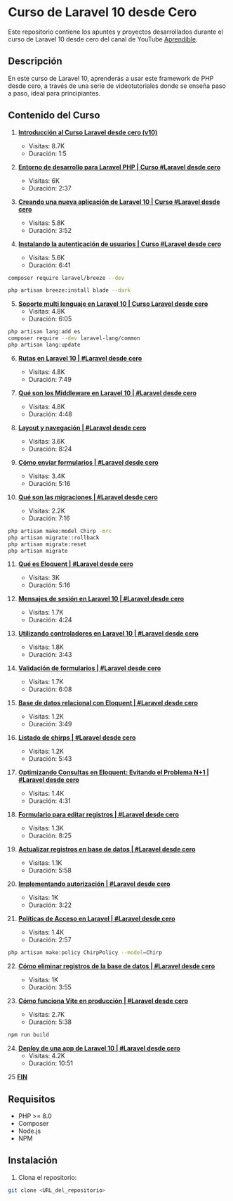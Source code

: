 # Curso de Laravel 10 desde Cero

Este repositorio contiene los apuntes y proyectos desarrollados durante el curso de Laravel 10 desde cero del canal de YouTube [Aprendible](https://www.youtube.com/playlist?list=PLpKWS6gp0jd_9AD6cRRphOfDoOHQPfMT0).

## Descripción

En este curso de Laravel 10, aprenderás a usar este framework de PHP desde cero, a través de una serie de videotutoriales donde se enseña paso a paso, ideal para principiantes.

## Contenido del Curso

1. **[Introducción al Curso Laravel desde cero (v10)](https://www.youtube.com/watch?v=tUPQcivAGkM&list=PLpKWS6gp0jd_9AD6cRRphOfDoOHQPfMT0&index=1&t=6s)**

    - Visitas: 8.7K
    - Duración: 1:5

2. **[Entorno de desarrollo para Laravel PHP | Curso #Laravel desde cero](https://www.youtube.com/watch?v=hxWC6Cei3M4&list=PLpKWS6gp0jd_9AD6cRRphOfDoOHQPfMT0&index=2)**

    - Visitas: 6K
    - Duración: 2:37

3. **[Creando una nueva aplicación de Laravel 10 | Curso #Laravel desde cero](https://www.youtube.com/watch?v=p6mHTxFJaO4&list=PLpKWS6gp0jd_9AD6cRRphOfDoOHQPfMT0&index=3)**

    - Visitas: 5.8K
    - Duración: 3:52

4. **[Instalando la autenticación de usuarios | Curso #Laravel desde cero](https://www.youtube.com/watch?v=-15XYGavR7U&list=PLpKWS6gp0jd_9AD6cRRphOfDoOHQPfMT0&index=4)**
    - Visitas: 5.6K
    - Duración: 6:41

```bash
composer require laravel/breeze --dev

php artisan breeze:install blade --dark

```

5. **[Soporte multi lenguaje en Laravel 10 | Curso Laravel desde cero](https://www.youtube.com/watch?v=-15XYGavR7U&list=PLpKWS6gp0jd_9AD6cRRphOfDoOHQPfMT0&index=5)**
    - Visitas: 4.8K
    - Duración: 6:05

```bash
php artisan lang:add es
composer require --dev laravel-lang/common
php artisan lang:update
```

6. **[Rutas en Laravel 10 | #Laravel desde cero](https://www.youtube.com/watch?v=q6gNLS4gec4&list=PLpKWS6gp0jd_9AD6cRRphOfDoOHQPfMT0&index=6)**

    - Visitas: 4.8K
    - Duración: 7:49

7. **[Qué son los Middleware en Laravel 10 | #Laravel desde cero](https://www.youtube.com/watch?v=VfQkU-cJhHQ&list=PLpKWS6gp0jd_9AD6cRRphOfDoOHQPfMT0&index=7)**

    - Visitas: 4.8K
    - Duración: 4:48

8. **[Layout y navegación | #Laravel desde cero](https://www.youtube.com/watch?v=LDPYU6LVURM&list=PLpKWS6gp0jd_9AD6cRRphOfDoOHQPfMT0&index=8)**

    - Visitas: 3.6K
    - Duración: 8:24

9. **[Cómo enviar formularios | #Laravel desde cero](https://www.youtube.com/watch?v=1aW14mQXFBE&list=PLpKWS6gp0jd_9AD6cRRphOfDoOHQPfMT0&index=9)**

    - Visitas: 3.4K
    - Duración: 5:16

10. **[Qué son las migraciones | #Laravel desde cero](https://www.youtube.com/watch?v=WQLZjZnRJ8A&list=PLpKWS6gp0jd_9AD6cRRphOfDoOHQPfMT0&index=10)**
    - Visitas: 2.2K
    - Duración: 7:16

```bash
php artisan make:model Chirp -mrc
php artisan migrate::rollback
php artisan migrate:reset
php artisan migrate
```

11. **[Qué es Eloquent | #Laravel desde cero](https://www.youtube.com/watch?v=Q3-nZVSBUI0&list=PLpKWS6gp0jd_9AD6cRRphOfDoOHQPfMT0&index=11)**

    -   Visitas: 3K
    -   Duración: 5:16

12. **[Mensajes de sesión en Laravel 10 | #Laravel desde cero](https://www.youtube.com/watch?v=vPUIapI1NCU&list=PLpKWS6gp0jd_9AD6cRRphOfDoOHQPfMT0&index=12)**

    -   Visitas: 1.7K
    -   Duración: 4:24

13. **[Utilizando controladores en Laravel 10 | #Laravel desde cero](https://www.youtube.com/watch?v=R5bYWZvwGQ0&list=PLpKWS6gp0jd_9AD6cRRphOfDoOHQPfMT0&index=13)**

    -   Visitas: 1.8K
    -   Duración: 3:43

14. **[Validación de formularios | #Laravel desde cero](https://www.youtube.com/watch?v=ruGFfc6Ssm8&list=PLpKWS6gp0jd_9AD6cRRphOfDoOHQPfMT0&index=14)**

    -   Visitas: 1.7K
    -   Duración: 6:08

15. **[Base de datos relacional con Eloquent | #Laravel desde cero](https://www.youtube.com/watch?v=rS9aAHoB6ds&list=PLpKWS6gp0jd_9AD6cRRphOfDoOHQPfMT0&index=15)**

    -   Visitas: 1.2K
    -   Duración: 3:49

16. **[Listado de chirps | #Laravel desde cero](https://www.youtube.com/watch?v=n6QJUYXluxU&list=PLpKWS6gp0jd_9AD6cRRphOfDoOHQPfMT0&index=16)**

    -   Visitas: 1.2K
    -   Duración: 5:43

17. **[Optimizando Consultas en Eloquent: Evitando el Problema N+1 | #Laravel desde cero](https://www.youtube.com/watch?v=KNU1fklYITI&list=PLpKWS6gp0jd_9AD6cRRphOfDoOHQPfMT0&index=17)**

    -   Visitas: 1.4K
    -   Duración: 4:31

18. **[Formulario para editar registros | #Laravel desde cero](https://www.youtube.com/watch?v=HhTrJ4KPKXA&list=PLpKWS6gp0jd_9AD6cRRphOfDoOHQPfMT0&index=18)**

    -   Visitas: 1.3K
    -   Duración: 8:25

19. **[Actualizar registros en base de datos | #Laravel desde cero](https://www.youtube.com/watch?v=WtWAD0mnKeA&list=PLpKWS6gp0jd_9AD6cRRphOfDoOHQPfMT0&index=19)**

    -   Visitas: 1.1K
    -   Duración: 5:58

20. **[Implementando autorización | #Laravel desde cero](https://www.youtube.com/watch?v=BIe6mv3wSfE&list=PLpKWS6gp0jd_9AD6cRRphOfDoOHQPfMT0&index=20)**

    -   Visitas: 1K
    -   Duración: 3:22

21. **[Políticas de Acceso en Laravel | #Laravel desde cero](https://www.youtube.com/watch?v=FxTwCT74b1w&list=PLpKWS6gp0jd_9AD6cRRphOfDoOHQPfMT0&index=21)**

    -   Visitas: 1.4K
    -   Duración: 2:57


```bash
php artisan make:policy ChirpPolicy --model=Chirp
```
22. **[Cómo eliminar registros de la base de datos | #Laravel desde cero](https://www.youtube.com/watch?v=uHZnpGrqtHM&list=PLpKWS6gp0jd_9AD6cRRphOfDoOHQPfMT0&index=22)**

    -   Visitas: 1K
    -   Duración: 3:55

23. **[Cómo funciona Vite en producción | #Laravel desde cero](https://www.youtube.com/watch?v=I0c4cy6ZGlw&list=PLpKWS6gp0jd_9AD6cRRphOfDoOHQPfMT0&index=23)**

    -   Visitas: 2.7K
    -   Duración: 5:38
```bash
npm run build
```

24. **[Deploy de una app de Laravel 10 | #Laravel desde cero](https://www.youtube.com/watch?v=iYHwLu2Ucec&list=PLpKWS6gp0jd_9AD6cRRphOfDoOHQPfMT0&index=24)**
    -   Visitas: 4.2K
    -   Duración: 10:51


25 **[FIN](https://www.youtube.com/watch?v=iYHwLu2Ucec&list=PLpKWS6gp0jd_9AD6cRRphOfDoOHQPfMT0&index=24)**

## Requisitos

-   PHP >= 8.0
-   Composer
-   Node.js
-   NPM

## Instalación

1. Clona el repositorio:

```bash
git clone <URL_del_repositorio>
```
